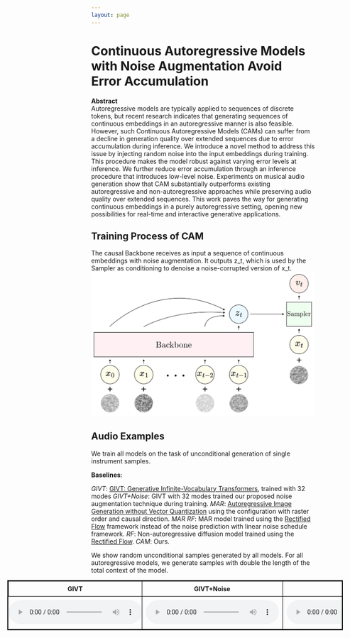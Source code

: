 ```yaml
---
layout: page
---
```


<style>
table {
  border-collapse: collapse;
  width: 100%;
}

th, td {
  border: 1px solid black;
  padding: 8px;
  text-align: center;
} 

/* Style for the empty cells in the second row */
tr:nth-child(even) td:first-child { 
  border: none; /* Remove border for empty cells */
  padding: 0;   /* Remove padding for empty cells */
}
</style>

# Continuous Autoregressive Models with Noise Augmentation Avoid Error Accumulation


**Abstract**  
Autoregressive models are typically applied to sequences of discrete tokens, but recent research indicates that generating sequences of continuous embeddings in an autoregressive manner is also feasible. However, such Continuous Autoregressive Models (CAMs) can suffer from a decline in generation quality over extended sequences due to error accumulation during inference. We introduce a novel method to address this issue by injecting random noise into the input embeddings during training. This procedure makes the model robust against varying error levels at inference. We further reduce error accumulation through an inference procedure that introduces low-level noise. Experiments on musical audio generation show that CAM substantially outperforms existing autoregressive and non-autoregressive approaches while preserving audio quality over extended sequences. This work paves the way for generating continuous embeddings in a purely autoregressive setting, opening new possibilities for real-time and interactive generative applications.

## Training Process of CAM
The causal Backbone receives as input a sequence of continuous embeddings with noise augmentation. It outputs z_t, which is used by the Sampler as conditioning to denoise a noise-corrupted version of x_t.
<img src="imgs/training.png">


## Audio Examples

We train all models on the task of unconditional generation of single instrument samples.

__Baselines__:

*GIVT*: [GIVT: Generative Infinite-Vocabulary Transformers](https://arxiv.org/abs/2312.02116), trained with 32 modes
*GIVT+Noise*: GIVT with 32 modes trained our proposed noise augmentation technique during training.
*MAR*: [Autoregressive Image Generation without Vector Quantization](https://arxiv.org/abs/2406.11838) using the configuration with raster order and causal direction.
*MAR RF*: MAR model trained using the [Rectified Flow](https://arxiv.org/abs/2209.03003) framework instead of the noise prediction with linear noise schedule framework.
*RF*: Non-autoregressive diffusion model trained using the [Rectified Flow](https://arxiv.org/abs/2209.03003).
*CAM*: Ours.


We show random unconditional samples generated by all models. For all autoregressive models, we generate samples with double the length of the total context of the model.


<table style="margin-left: -5cm !important; width: 150%; border-collapse: collapse; border: 2px solid black; text-align: center;">
  <!-- Sample 1 -->
  <tr>
    <th style="width: 16.66%;">GIVT</th> 
    <th style="width: 16.66%;">GIVT+Noise</th>
    <th style="width: 16.66%;">MAR</th>
    <th style="width: 16.66%;">MAR RF</th>
    <th style="width: 16.66%;">CAM</th>
  </tr>
  <tr>
    <td>
      <audio src="givt/1.mp3" controls></audio>
    </td>
    <td>
      <audio src="givt_noise/1.mp3" controls></audio>
    </td>
    <td>
      <audio src="mar/1.mp3" controls></audio>
    </td>
    <td>
      <audio src="mar_rf/1.mp3" controls></audio>
    </td>
    <td>
      <audio src="rf/1.mp3" controls></audio>
    </td>
    <td>
      <audio src="cam/1.mp3" controls></audio>
    </td>
  </tr>

</table>
